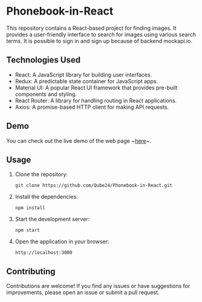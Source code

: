 # Phonebook-in-React

This repository contains a React-based project for finding images. It provides a user-friendly interface to search for images using various search terms. It is possible to sign in and sign up because of backend mockapi.io.

## Technologies Used

- React: A JavaScript library for building user interfaces.
- Redux: A predictable state container for JavaScript apps.
- Material UI: A popular React UI framework that provides pre-built components and styling.
- React Router: A library for handling routing in React applications.
- Axios: A promise-based HTTP client for making API requests.

## Demo

You can check out the live demo of the web page ~[here](https://qube24.github.io/Phonebook-in-React/)~.

## Usage

1. Clone the repository:
   
     ```git clone https://github.com/Qube24/Phonebook-in-React.git```
      
2. Install the dependencies:
  
     ```npm install```
    
3. Start the development server:

     ```npm start```

4. Open the application in your browser:

    ```http://localhost:3000```

## Contributing

Contributions are welcome! If you find any issues or have suggestions for improvements, please open an issue or submit a pull request.
